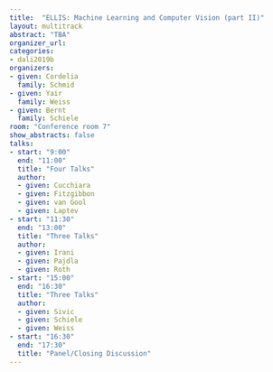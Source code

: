 ```yaml
---
title:  "ELLIS: Machine Learning and Computer Vision (part II)"
layout: multitrack
abstract: "TBA"
organizer_url:
categories:
- dali2019b
organizers:
- given: Cordelia
  family: Schmid
- given: Yair
  family: Weiss
- given: Bernt
  family: Schiele
room: "Conference room 7"
show_abstracts: false
talks:
- start: "9:00"
  end: "11:00"
  title: "Four Talks"
  author:
  - given: Cucchiara
  - given: Fitzgibbon
  - given: van Gool
  - given: Laptev
- start: "11:30"
  end: "13:00"
  title: "Three Talks"
  author:
  - given: Irani
  - given: Pajdla
  - given: Roth
- start: "15:00"
  end: "16:30"
  title: "Three Talks"
  author:
  - given: Sivic
  - given: Schiele
  - given: Weiss
- start: "16:30"
  end: "17:30"
  title: "Panel/Closing Discussion"
---
```

